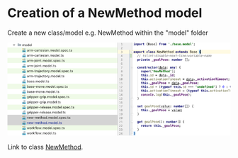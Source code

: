 # Creation of a NewMethod model 

Create a new class/model e.g. NewMethod within the "model" folder
  
 
![Screenshot](../../screenshots/steps/new-method-model.png)
  

Link to class [NewMethod](../../classes/NewMethod.html).
